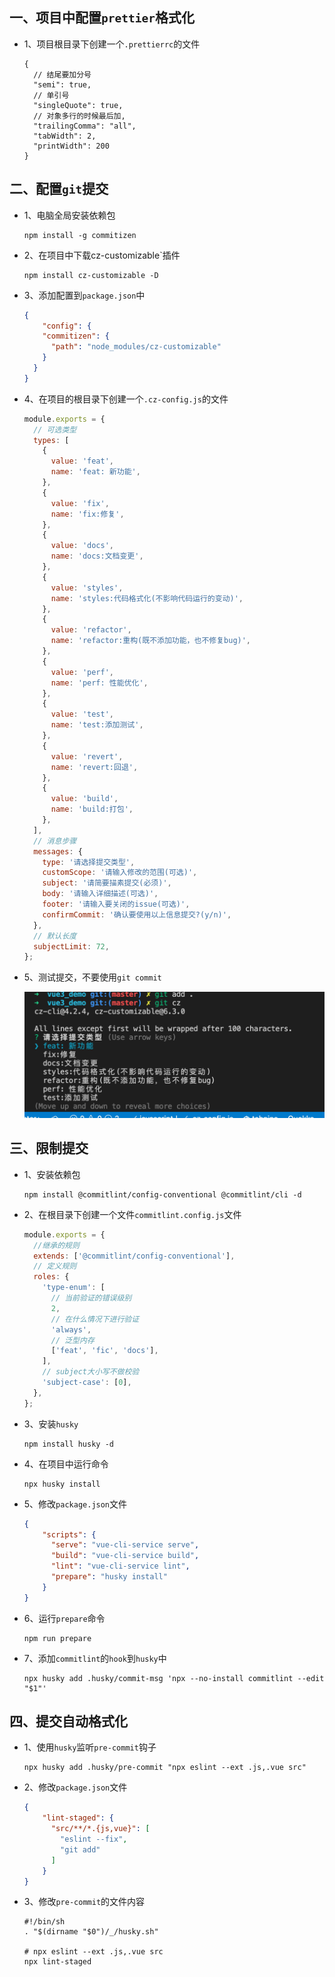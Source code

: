 ## 一、项目中配置`prettier`格式化

* 1、项目根目录下创建一个`.prettierrc`的文件

  ```properties
  {
  	// 结尾要加分号
    "semi": true,
    // 单引号
    "singleQuote": true,
    // 对象多行的时候最后加,
    "trailingComma": "all",
    "tabWidth": 2,
    "printWidth": 200
  }
  ```

  

## 二、配置`git`提交

* 1、电脑全局安装依赖包

  ```properties
  npm install -g commitizen
  ```

* 2、在项目中下载cz-customizable`插件

  ```properties
  npm install cz-customizable -D
  ```

* 3、添加配置到`package.json`中

  ```json
  {
      "config": {
      "commitizen": {
        "path": "node_modules/cz-customizable"
      }
    }
  }

* 4、在项目的根目录下创建一个`.cz-config.js`的文件

  ```javascript
  module.exports = {
    // 可选类型
    types: [
      {
        value: 'feat',
        name: 'feat: 新功能',
      },
      {
        value: 'fix',
        name: 'fix:修复',
      },
      {
        value: 'docs',
        name: 'docs:文档变更',
      },
      {
        value: 'styles',
        name: 'styles:代码格式化(不影响代码运行的变动)',
      },
      {
        value: 'refactor',
        name: 'refactor:重构(既不添加功能，也不修复bug)',
      },
      {
        value: 'perf',
        name: 'perf: 性能优化',
      },
      {
        value: 'test',
        name: 'test:添加测试',
      },
      {
        value: 'revert',
        name: 'revert:回退',
      },
      {
        value: 'build',
        name: 'build:打包',
      },
    ],
    // 消息步骤
    messages: {
      type: '请选择提交类型',
      customScope: '请输入修改的范围(可选)',
      subject: '请简要描素提交(必须)',
      body: '请输入详细描述(可选)',
      footer: '请输入要关闭的issue(可选)',
      confirmCommit: '确认要使用以上信息提交?(y/n)',
    },
    // 默认长度
    subjectLimit: 72,
  };
  ```

* 5、测试提交，不要使用`git commit`

  ![image-20220116215121088](images/image-20220116215121088.png)

## 三、限制提交

* 1、安装依赖包

  ```properties
  npm install @commitlint/config-conventional @commitlint/cli -d
  ```

* 2、在根目录下创建一个文件`commitlint.config.js`文件

  ```javascript
  module.exports = {
    //继承的规则
    extends: ['@commitlint/config-conventional'],
    // 定义规则
    roles: {
      'type-enum': [
        // 当前验证的错误级别
        2,
        // 在什么情况下进行验证
        'always',
        // 泛型内存
        ['feat', 'fic', 'docs'],
      ],
      // subject大小写不做校验
      'subject-case': [0],
    },
  };
  ```

* 3、安装`husky`

  ```properties
  npm install husky -d
  ```

* 4、在项目中运行命令

  ```properties
  npx husky install
  ```

* 5、修改`package.json`文件

  ```json
  {
      "scripts": {
        "serve": "vue-cli-service serve",
        "build": "vue-cli-service build",
        "lint": "vue-cli-service lint",
        "prepare": "husky install"
      }
  }
  ```

* 6、运行`prepare`命令

  ```properties
  npm run prepare
  ```

* 7、添加`commitlint`的`hook`到`husky`中

  ```properties
  npx husky add .husky/commit-msg 'npx --no-install commitlint --edit "$1"'
  ```

## 四、提交自动格式化

* 1、使用`husky`监听`pre-commit`钩子

  ```properties
  npx husky add .husky/pre-commit "npx eslint --ext .js,.vue src"
  ```

* 2、修改`package.json`文件

  ```json
  {
      "lint-staged": {
        "src/**/*.{js,vue}": [
          "eslint --fix",
          "git add"
        ]
      }
  }
  ```

* 3、修改`pre-commit`的文件内容

  ```properties
  #!/bin/sh
  . "$(dirname "$0")/_/husky.sh"
  
  # npx eslint --ext .js,.vue src
  npx lint-staged
  ```

  